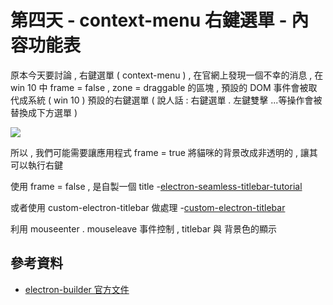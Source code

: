 # 第四天 - context-menu 右鍵選單 - 內容功能表

原本今天要討論 , 右鍵選單 ( context-menu ) , 
在官網上發現一個不幸的消息 , 
在 win 10 中 frame = false , zone = draggable 的區塊 , 
預設的 DOM 事件會被取代成系統 ( win 10 ) 預設的右鍵選單
 ( 說人話 : 右鍵選單 . 左鍵雙擊 ...等操作會被替換成下方選單 )

![](https://i.imgur.com/n4yGWqy.png)

所以 , 我們可能需要讓應用程式 frame = true 將貓咪的背景改成非透明的 , 讓其可以執行右鍵

使用 frame = false , 是自製一個 title 
-[electron-seamless-titlebar-tutorial](https://github.com/binaryfunt/electron-seamless-titlebar-tutorial)

或者使用 custom-electron-titlebar 做處理
-[custom-electron-titlebar](https://www.npmjs.com/package/custom-electron-titlebar)

利用 mouseenter . mouseleave 事件控制 , titlebar 與 背景色的顯示

## 參考資料

- [electron-builder 官方文件](https://www.electron.build/)
